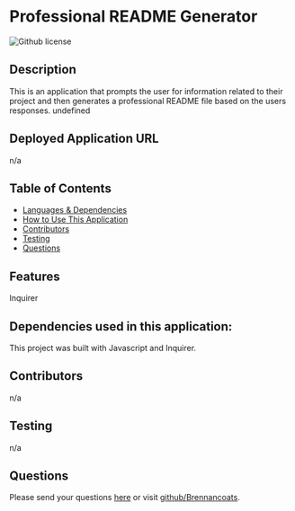 # Professional README Generator
![Github license](https://img.shields.io/badge/license--blue.svg)
## Description
This is an application that prompts the user for information related to their project and then generates a professional README file based on the users responses.
undefined
## Deployed Application URL
n/a
## Table of Contents
* [Languages & Dependencies](#languagesanddependencies)
* [How to Use This Application](#HowtoUseThisApplication)
* [Contributors](#contributors)
* [Testing](#testing)
* [Questions](#questions)
## Features
Inquirer
## Dependencies used in this application:
This project was built with Javascript and Inquirer.
## Contributors
n/a
## Testing
n/a
## Questions
Please send your questions [here](mailto:brennan.coats@gmail.com?subject=[GitHub]%20Dev%20Connect) or visit [github/Brennancoats](https://github.com/Brennancoats).
